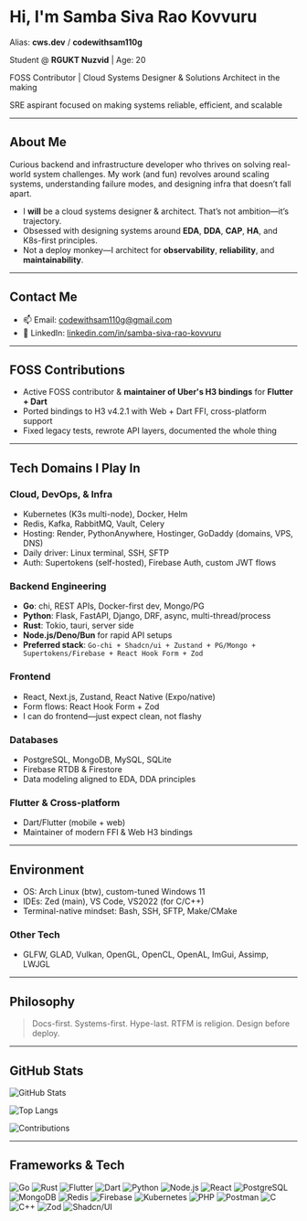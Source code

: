 # Hi, I'm Samba Siva Rao Kovvuru

Alias: **cws.dev** / **codewithsam110g**

Student @ **RGUKT Nuzvid** | Age: 20

FOSS Contributor | Cloud Systems Designer & Solutions Architect in the making

SRE aspirant focused on making systems reliable, efficient, and scalable

---

## About Me

Curious backend and infrastructure developer who thrives on solving real-world system challenges. My work (and fun) revolves around scaling systems, understanding failure modes, and designing infra that doesn’t fall apart.

* I **will** be a cloud systems designer & architect. That’s not ambition—it’s trajectory.
* Obsessed with designing systems around **EDA**, **DDA**, **CAP**, **HA**, and K8s-first principles.
* Not a deploy monkey—I architect for **observability**, **reliability**, and **maintainability**.

---

## Contact Me

* 📫 Email: [codewithsam110g@gmail.com](mailto:codewithsam110g@gmail.com)
* 💼 LinkedIn: [linkedin.com/in/samba-siva-rao-kovvuru](https://www.linkedin.com/in/samba-siva-rao-kovvuru/)

---

## FOSS Contributions

* Active FOSS contributor & **maintainer of Uber's H3 bindings** for **Flutter + Dart**
* Ported bindings to H3 v4.2.1 with Web + Dart FFI, cross-platform support
* Fixed legacy tests, rewrote API layers, documented the whole thing

---

## Tech Domains I Play In

### Cloud, DevOps, & Infra

* Kubernetes (K3s multi-node), Docker, Helm
* Redis, Kafka, RabbitMQ, Vault, Celery
* Hosting: Render, PythonAnywhere, Hostinger, GoDaddy (domains, VPS, DNS)
* Daily driver: Linux terminal, SSH, SFTP
* Auth: Supertokens (self-hosted), Firebase Auth, custom JWT flows

### Backend Engineering

* **Go**: chi, REST APIs, Docker-first dev, Mongo/PG
* **Python**: Flask, FastAPI, Django, DRF, async, multi-thread/process
* **Rust**: Tokio, tauri, server side
* **Node.js/Deno/Bun** for rapid API setups
* **Preferred stack**: `Go-chi + Shadcn/ui + Zustand + PG/Mongo + Supertokens/Firebase + React Hook Form + Zod`

### Frontend

* React, Next.js, Zustand, React Native (Expo/native)
* Form flows: React Hook Form + Zod
* I can do frontend—just expect clean, not flashy

### Databases

* PostgreSQL, MongoDB, MySQL, SQLite
* Firebase RTDB & Firestore
* Data modeling aligned to EDA, DDA principles

### Flutter & Cross-platform

* Dart/Flutter (mobile + web)
* Maintainer of modern FFI & Web H3 bindings

---

## Environment

* OS: Arch Linux (btw), custom-tuned Windows 11
* IDEs: Zed (main), VS Code, VS2022 (for C/C++)
* Terminal-native mindset: Bash, SSH, SFTP, Make/CMake

### Other Tech

* GLFW, GLAD, Vulkan, OpenGL, OpenCL, OpenAL, ImGui, Assimp, LWJGL

---

## Philosophy

> Docs-first. Systems-first. Hype-last.
> RTFM is religion. Design before deploy.

---

## GitHub Stats

![GitHub Stats](https://github-readme-stats.vercel.app/api?username=codewithsam110g\&show_icons=true\&theme=radical)

![Top Langs](https://github-readme-stats.vercel.app/api/top-langs/?username=codewithsam110g\&layout=compact\&theme=radical)

![Contributions](https://komarev.com/ghpvc/?username=codewithsam110g\&label=Profile%20views\&color=0e75b6\&style=flat)

---

## Frameworks & Tech

![Go](https://img.shields.io/badge/Go-00ADD8?style=flat-square\&logo=go\&logoColor=white)
![Rust](https://img.shields.io/badge/Rust-000000?style=flat-square\&logo=rust\&logoColor=white)
![Flutter](https://img.shields.io/badge/Flutter-02569B?style=flat-square\&logo=flutter\&logoColor=white)
![Dart](https://img.shields.io/badge/Dart-0175C2?style=flat-square\&logo=dart\&logoColor=white)
![Python](https://img.shields.io/badge/Python-3776AB?style=flat-square\&logo=python\&logoColor=white)
![Node.js](https://img.shields.io/badge/Node.js-339933?style=flat-square\&logo=node.js\&logoColor=white)
![React](https://img.shields.io/badge/React-20232A?style=flat-square\&logo=react\&logoColor=61DAFB)
![PostgreSQL](https://img.shields.io/badge/PostgreSQL-336791?style=flat-square\&logo=postgresql\&logoColor=white)
![MongoDB](https://img.shields.io/badge/MongoDB-47A248?style=flat-square\&logo=mongodb\&logoColor=white)
![Redis](https://img.shields.io/badge/Redis-DC382D?style=flat-square\&logo=redis\&logoColor=white)
![Firebase](https://img.shields.io/badge/Firebase-FFCA28?style=flat-square\&logo=firebase\&logoColor=black)
![Kubernetes](https://img.shields.io/badge/Kubernetes-326CE5?style=flat-square\&logo=kubernetes\&logoColor=white)
![PHP](https://img.shields.io/badge/PHP-777BB4?style=flat-square\&logo=php\&logoColor=white)
![Postman](https://img.shields.io/badge/Postman-FF6C37?style=flat-square\&logo=postman\&logoColor=white)
![C](https://img.shields.io/badge/C-00599C?style=flat-square\&logo=c\&logoColor=white)
![C++](https://img.shields.io/badge/C++-00599C?style=flat-square\&logo=c%2B%2B\&logoColor=white)
![Zod](https://img.shields.io/badge/Zod-4B0082?style=flat-square)
![Shadcn/UI](https://img.shields.io/badge/shadcn/ui-000?style=flat-square\&logo=tailwindcss\&logoColor=white)
